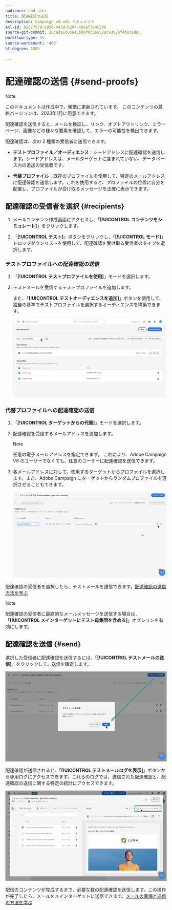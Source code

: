 ```yaml
---
audience: end-user
title: 配達確認の送信
description: Campaign v8 web ドキュメント
exl-id: b2677579-c95d-443d-b207-466af364c208
source-git-commit: 28cada1d6b645bd6f0c365528c9302bf4b03ad65
workflow-type: ht
source-wordcount: '403'
ht-degree: 100%

---
```


# 配達確認の送信 {#send-proofs}

>[!NOTE]
>
>このドキュメントは作成中で、頻繁に更新されています。 このコンテンツの最終バージョンは、2023年1月に用意できます。

配達確認を送信すると、メールを検証し、リンク、オプトアウトリンク、ミラーページ、画像などの様々な要素を確認して、エラーの可能性を検出できます。

配達確認は、次の 2 種類の受信者に送信できます。

* **テストプロファイル／オーディエンス**：シードアドレスに配達確認を送信します。シードアドレスは、メールターゲットに含まれていない、データベース内の追加の受信者です。

* **代替プロファイル**：既存のプロファイルを使用して、特定のメールアドレスに配達確認を送信します。これを使用すると、プロファイルの位置に自分を配置し、プロファイルが受け取るメッセージを正確に表示できます。

## 配達確認の受信者を選択 {#recipients}

1. メールコンテンツ作成画面にアクセスし、「**[!UICONTROL コンテンツをシミュレート]**」をクリックします。

1. 「**[!UICONTROL テスト]**」ボタンをクリックし、「**[!UICONTROL モード]**」ドロップダウンリストを使用して、配達確認を受け取る受信者のタイプを選択します。

<!-- to check: by default, profiles selected in previous screen are pre-selected for proofs. Can add addtitional profiles + remove preselected?-->

### テストプロファイルへの配達確認の送信

1. 「**[!UICONTROL テストプロファイルを使用]**」モードを選択します。

1. テストメールを受信するテストプロファイルを追加します。

   また、「**[!UICONTROL テストオーディエンスを追加]**」ボタンを使用して、独自の基準でテストプロファイルを選択するオーディエンスを構築できます。

   ![](assets/test-profiles-audience.png)

### 代替プロファイルへの配達確認の送信

1. 「**[!UICONTROL ターゲットからの代替]**」モードを選択します。

1. 配達確認を受信するメールアドレスを追加します。

   >[!NOTE]
   >
   >任意の電子メールアドレスを指定できます。 これにより、Adobe Campaign V8 のユーザーでなくても、任意のユーザーに配達確認を送信できます。

1. 各メールアドレスに対して、使用するターゲットからプロファイルを選択します。また、Adobe Campaign にターゲットからランダムプロファイルを選択させることもできます。

   ![](assets/substitution.png)

配達確認の受信者を選択したら、テストメールを送信できます。[配達確認の送信方法を学ぶ](#send)

>[!NOTE]
>
>配達確認の受信者に最終的なメールメッセージを送信する場合は、「**[!UICONTROL メインターゲットにテスト母集団を含める]**」オプションを有効にします。

## 配達確認を送信 {#send}

選択した受信者に配達確認を送信するには、「**[!UICONTROL テストメールの送信]**」をクリックして、送信を確定します。

![](assets/send-proof.png)

配達確認が送信されると、「**[!UICONTROL テストメールログを表示]**」ボタンから専用ログにアクセスできます。これらのログでは、送信された配達確認と、配達確認の送信に関する特定の統計にアクセスできます。

![](assets/proof-log.png)

配信のコンテンツが完成するまで、必要な数の配達確認を送信します。この操作が完了したら、メールをメインターゲットに送信できます。[メールの準備と送信の方法を学ぶ](../monitor/prepare-send.md)
